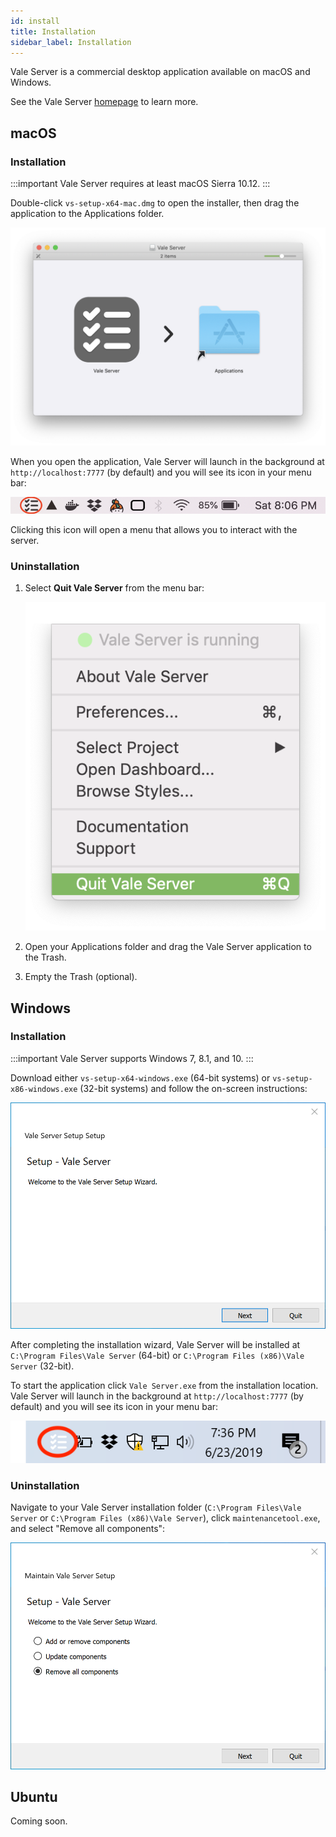 ```yaml
---
id: install
title: Installation
sidebar_label: Installation
---
```


Vale Server is a commercial desktop application available on macOS and Windows.

See the Vale Server [homepage](https://errata.ai/vale-server/) to learn more.

## macOS

### Installation

:::important
Vale Server requires at least macOS Sierra 10.12.
:::

Double-click `vs-setup-x64-mac.dmg` to open the installer, then drag the application
to the Applications folder.

![Vale Server DMG](assets/ui/macOS/dmg.png)

When you open the application, Vale Server will launch in the background at
`http://localhost:7777` (by default) and you will see its icon in your menu
bar:

![Vale Server menu icon](assets/ui/macOS/menu.png)

Clicking this icon will open a menu that allows you to
interact with the server.

### Uninstallation

1. Select **Quit Vale Server** from the menu bar:

    <img src="assets/ui/macOS/quit.png" class="small">

2. Open your Applications folder and drag the Vale Server application to the Trash.

3. Empty the Trash (optional).

## Windows

### Installation

:::important
Vale Server supports Windows 7, 8.1, and 10.
:::

Download either `vs-setup-x64-windows.exe` (64-bit systems) or `vs-setup-x86-windows.exe`
(32-bit systems) and follow the on-screen instructions:

![A screenshot of Vale Server's Windows installer](assets/ui/Windows/install.png)

After completing the installation wizard, Vale Server will be installed at
`C:\Program Files\Vale Server` (64-bit) or `C:\Program Files (x86)\Vale Server`
(32-bit).

To start the application click `Vale Server.exe` from the installation
location. Vale Server will launch in the background at `http://localhost:7777`
(by default) and you will see its icon in your menu bar:

![A screenshot highlighting Vale Server's icon in the taskbar](assets/ui/Windows/taskbar.png)

### Uninstallation

Navigate to your Vale Server installation folder
(`C:\Program Files\Vale Server` or `C:\Program Files (x86)\Vale Server`),
click `maintenancetool.exe`, and select "Remove all components":

![A screenshot of Vale Server's maintenance tool](assets/ui/Windows/uninstall.png)

## Ubuntu

Coming soon.
